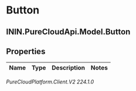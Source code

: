# Button

## ININ.PureCloudApi.Model.Button

## Properties

|Name | Type | Description | Notes|
|------------ | ------------- | ------------- | -------------|



_PureCloudPlatform.Client.V2 224.1.0_
